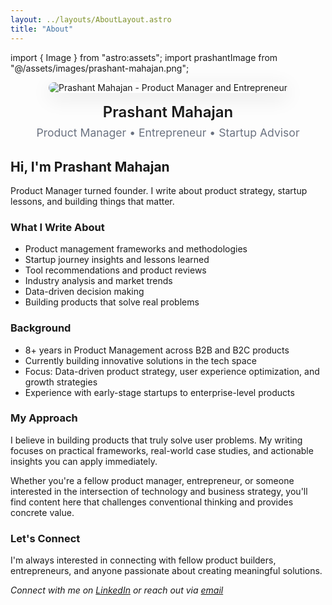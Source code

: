 ```yaml
---
layout: ../layouts/AboutLayout.astro
title: "About"
---
```


import { Image } from "astro:assets";
import prashantImage from "@/assets/images/prashant-mahajan.png";

<div style="text-align: center; margin-bottom: 2rem;">
  <Image
    src={prashantImage}
    alt="Prashant Mahajan - Product Manager and Entrepreneur"
    width={300}
    height={400}
    format="webp"
    loading="eager"
    fetchpriority="high"
    style="border-radius: 12px; box-shadow: 0 8px 32px rgba(0,0,0,0.1); margin: 0 auto;"
  />
  <h2 style="margin-top: 1rem; margin-bottom: 0.5rem; font-size: 1.5rem; font-weight: 600;">Prashant Mahajan</h2>
  <p style="color: #6b7280; font-size: 1.1rem; margin: 0;">Product Manager • Entrepreneur • Startup Advisor</p>
</div>

## Hi, I'm Prashant Mahajan

Product Manager turned founder. I write about product strategy, startup lessons, and building things that matter.

### What I Write About
- Product management frameworks and methodologies
- Startup journey insights and lessons learned  
- Tool recommendations and product reviews
- Industry analysis and market trends
- Data-driven decision making
- Building products that solve real problems

### Background
- 8+ years in Product Management across B2B and B2C products
- Currently building innovative solutions in the tech space
- Focus: Data-driven product strategy, user experience optimization, and growth strategies
- Experience with early-stage startups to enterprise-level products

### My Approach
I believe in building products that truly solve user problems. My writing focuses on practical frameworks, real-world case studies, and actionable insights you can apply immediately.

Whether you're a fellow product manager, entrepreneur, or someone interested in the intersection of technology and business strategy, you'll find content here that challenges conventional thinking and provides concrete value.

### Let's Connect
I'm always interested in connecting with fellow product builders, entrepreneurs, and anyone passionate about creating meaningful solutions.

*Connect with me on [LinkedIn](https://linkedin.com/in/prashantmahajan/) or reach out via [email](mailto:hello@prashantmahajan.com)*
